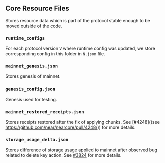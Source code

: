 ## Core Resource Files

Stores resource data which is part of the protocol stable enough to be moved outside of the code.

### `runtime_configs`

For each protocol version `V` where runtime config was updated, we store corresponding config in this folder in `N.json` file.

### `mainnet_genesis.json`

Stores genesis of mainnet.

### `genesis_config.json`

Genesis used for testing.

### `mainnet_restored_receipts.json`

Stores receipts restored after the fix of applying chunks. See [#4248]((see https://github.com/near/nearcore/pull/4248/)) for more details.

### `storage_usage_delta.json`

Stores difference of storage usage applied to mainnet after observed bug related to delete key action. See [#3824](https://github.com/near/nearcore/issues/3824) for more details.

